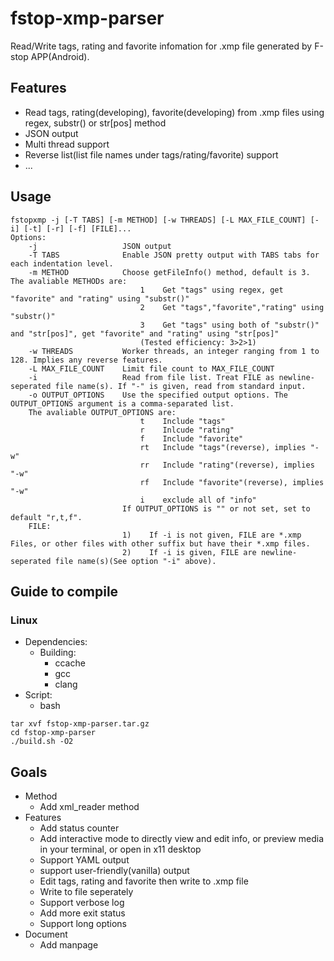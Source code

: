 # fstop-xmp-parser

Read/Write tags, rating and favorite infomation for .xmp file generated by F-stop APP(Android).

## Features

* Read tags, rating(developing), favorite(developing) from .xmp files using regex, substr() or str\[pos\] method
* JSON output
* Multi thread support
* Reverse list(list file names under tags/rating/favorite) support
* ...

## Usage

```
fstopxmp -j [-T TABS] [-m METHOD] [-w THREADS] [-L MAX_FILE_COUNT] [-i] [-t] [-r] [-f] [FILE]...
Options:
    -j                   JSON output
    -T TABS              Enable JSON pretty output with TABS tabs for each indentation level.
    -m METHOD            Choose getFileInfo() method, default is 3. The avaliable METHODs are:
                             1    Get "tags" using regex, get "favorite" and "rating" using "substr()"
                             2    Get "tags","favorite","rating" using "substr()"
                             3    Get "tags" using both of "substr()" and "str[pos]", get "favorite" and "rating" using "str[pos]"
                             (Tested efficiency: 3>2>1)
    -w THREADS           Worker threads, an integer ranging from 1 to 128. Implies any reverse features.
    -L MAX_FILE_COUNT    Limit file count to MAX_FILE_COUNT
    -i                   Read from file list. Treat FILE as newline-seperated file name(s). If "-" is given, read from standard input.
    -o OUTPUT_OPTIONS    Use the specified output options. The OUTPUT_OPTIONS argument is a comma-separated list.
    The avaliable OUTPUT_OPTIONS are: 
                             t    Include "tags"
                             r    Inlcude "rating"
                             f    Include "favorite"
                             rt   Include "tags"(reverse), implies "-w"
                             rr   Include "rating"(reverse), implies "-w"
                             rf   Include "favorite"(reverse), implies "-w"
                             i    exclude all of "info"
                         If OUTPUT_OPTIONS is "" or not set, set to default "r,t,f".
    FILE:
                         1)    If -i is not given, FILE are *.xmp Files, or other files with other suffix but have their *.xmp files.
                         2)    If -i is given, FILE are newline-seperated file name(s)(See option "-i" above).
```

## Guide to compile

### Linux

* Dependencies: 
    * Building: 
        * ccache
        * gcc
        * clang
* Script: 
    * bash
```
tar xvf fstop-xmp-parser.tar.gz
cd fstop-xmp-parser
./build.sh -O2
```
## Goals

* Method
    * Add xml\_reader method
* Features
    * Add status counter
    * Add interactive mode to directly view and edit info, or preview media in your terminal, or open in x11 desktop
    * Support YAML output
    * support user-friendly(vanilla) output
    * Edit tags, rating and favorite then write to .xmp file
    * Write to file seperately
    * Support verbose log
    * Add more exit status
    * Support long options
* Document
    * Add manpage
